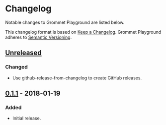# Changelog

Notable changes to Grommet Playground are listed below.

This changelog format is based on [Keep a Changelog](http://keepachangelog.com/en/1.0.0/). Grommet Playground adheres to [Semantic Versioning](http://semver.org/spec/v2.0.0.html).

## [Unreleased]

### Changed

- Use github-release-from-changelog to create GitHub releases.

## [0.1.1][] - 2018-01-19

### Added

- Initial release.

[Unreleased]: https://github.com/igetgames/grommet-playground/compare/v0.1.1...HEAD
[0.1.1]: https://github.com/igetgames/grommet-playground/tree/v0.1.1
